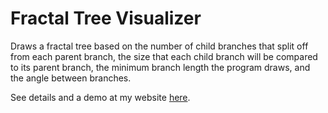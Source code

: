 # Fractal Tree Visualizer

Draws a fractal tree based on the number of child branches that split off from each parent branch, the size that each child branch will be compared to its parent branch, the minimum branch length the program draws, and the angle between branches.

See details and a demo at my website [here](https://www.ramseyboyce.com/javascript_demos/fractal_tree/fractal_tree.html).
